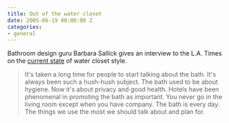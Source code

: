 ```yaml
---
title: Out of the water closet
date: 2005-06-19 00:00:00 Z
categories:
- general
---
```


Bathroom design guru Barbara Sallick gives an interview to the L.A. Times on the [current state](http://www.latimes.com/features/printedition/magazine/la-tm-crsallick10mar06,1,1476578.story?coll=la-headlines-magazine&ctrack=1&cset=true) of water closet style.

> It's taken a long time for people to start talking about the bath. It's always been such a hush-hush subject. The bath used to be about hygiene. Now it's about privacy and good health. Hotels have been phenomenal in promoting the bath as important. You never go in the living room except when you have company. The bath is every day. The things we use the most we should talk about and plan for.
